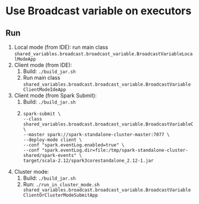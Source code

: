 # Use Broadcast variable on executors

## Run

1. Local mode (from IDE): run main class `shared_variables.broadcast.broadcast_variable.BroadcastVariableLocalModeApp`
2. Client mode (from IDE):
    1. Build: `./build_jar.sh`
    2. Run main class `shared_variables.broadcast.broadcast_variable.BroadcastVariableClientModeIdeApp`
3. Client mode (from Spark Submit):
    1. Build: `./build_jar.sh`
    2. ```shell
       spark-submit \
       --class shared_variables.broadcast.broadcast_variable.BroadcastVariableClientOrClusterModeSubmitApp \
       --master spark://spark-standalone-cluster-master:7077 \
       --deploy-mode client \
       --conf "spark.eventLog.enabled=true" \
       --conf "spark.eventLog.dir=file:/tmp/spark-standalone-cluster-shared/spark-events" \
       target/scala-2.12/spark3corestandalone_2.12-1.jar
       ```
4. Cluster mode:
    1. Build: `./build_jar.sh`
    2. Run:
       `./run_in_cluster_mode.sh shared_variables.broadcast.broadcast_variable.BroadcastVariableClientOrClusterModeSubmitApp`